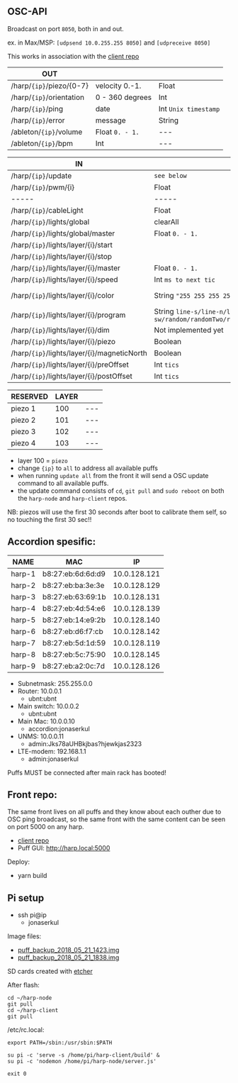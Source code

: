 ## OSC-API

Broadcast on port `8050`, both in and out.

ex. in Max/MSP: `[udpsend 10.0.255.255 8050]` and `[udpreceive 8050]`

This works in association with the [client repo](https://github.com/jonasbarsten/harp-client)

|OUT|||
|---|---|---|
|/harp/`{ip}`/piezo/{0-7}|velocity 0.-1.|Float|
|/harp/`{ip}`/orientation|0 - 360 degrees|Int|
|/harp/`{ip}`/ping|date|Int `Unix timestamp`|
|/harp/`{ip}`/error|message|String|
|/ableton/`{ip}`/volume|Float `0. - 1.`|---|
|/ableton/`{ip}`/bpm|Int|---|

|IN|VALUE|DEFAULT|
|---|---|---|
|/harp/`{ip}`/update|`see below`|
|/harp/`{ip}`/pwm/{i}|Float|
|-----|-----|-----|
|/harp/`{ip}`/cableLight|Float|
|/harp/`{ip}`/lights/global|clearAll|
|/harp/`{ip}`/lights/global/master|Float `0. - 1.`|1.|
|/harp/`{ip}`/lights/layer/{i}/start||false|
|/harp/`{ip}`/lights/layer/{i}/stop||true|
|/harp/`{ip}`/lights/layer/{i}/master|Float `0. - 1.`|1.|
|/harp/`{ip}`/lights/layer/{i}/speed|Int `ms to next tic`|500|
|/harp/`{ip}`/lights/layer/{i}/color|String `"255 255 255 255"`|10 10 10 10|
|/harp/`{ip}`/lights/layer/{i}/program|String `line-s/line-n/line-e/line-w/line-ne/line-nw/line-se/line-sw/random/randomTwo/randomThree/randomFour/randomFive/randomSix/allOn/allOff`|line-s|
|/harp/`{ip}`/lights/layer/{i}/dim|Not implemented yet|??|
|/harp/`{ip}`/lights/layer/{i}/piezo|Boolean|false|
|/harp/`{ip}`/lights/layer/{i}/magneticNorth|Boolean|false|
|/harp/`{ip}`/lights/layer/{i}/preOffset|Int `tics`|0|
|/harp/`{ip}`/lights/layer/{i}/postOffset|Int `tics`|0|

|RESERVED|LAYER||
|---|---|---|
|piezo 1|100|---|
|piezo 2|101|---|
|piezo 3|102|---|
|piezo 4|103|---|

* layer 100 = `piezo`
* change `{ip}` to `all` to address all available puffs
* when running `update all` from the front it will send a OSC update command to all available puffs.
* the update command consists of `cd`, `git pull` and `sudo reboot` on both the `harp-node` and `harp-client` repos.

NB: piezos will use the first 30 seconds after boot to calibrate them self, so no touching the first 30 sec!!

## Accordion spesific:

|NAME|MAC|IP|
|---|---|---|
|harp-1|b8:27:eb:6d:6d:d9|10.0.128.121|
|harp-2|b8:27:eb:ba:3e:3e|10.0.128.129|
|harp-3|b8:27:eb:63:69:1b|10.0.128.131|
|harp-4|b8:27:eb:4d:54:e6|10.0.128.139|
|harp-5|b8:27:eb:14:e9:2b|10.0.128.140|
|harp-6|b8:27:eb:d6:f7:cb|10.0.128.142|
|harp-7|b8:27:eb:5d:1d:59|10.0.128.119|
|harp-8|b8:27:eb:5c:75:90|10.0.128.145|
|harp-9|b8:27:eb:a2:0c:7d|10.0.128.126|

* Subnetmask: 255.255.0.0
* Router: 10.0.0.1
	* ubnt:ubnt
* Main switch: 10.0.0.2
	* ubnt:ubnt
* Main Mac: 10.0.0.10
	* accordion:jonaserkul
* UNMS: 10.0.0.11
	* admin:Jks78aUHBkjbas?hjewkjas2323
* LTE-modem: 192.168.1.1
	* admin:jonaserkul

Puffs MUST be connected after main rack has booted!

## Front repo:

The same front lives on all puffs and they know about each outher due to OSC ping broadcast, so the same front with the same content can be seen on port 5000 on any harp. 

* [client repo](https://github.com/jonasbarsten/harp-client)
* Puff GUI: http://harp.local:5000

Deploy:

* yarn build

## Pi setup

* ssh pi@ip
	* jonaserkul

Image files:

* [puff_backup_2018_05_21_1423.img](https://www.dropbox.com/s/n3zod5omfpd9moo/puff_backup_2018_05_21_1423.img?dl=0)
* [puff_backup_2018_05_21_1838.img](https://www.dropbox.com/s/sloj5mbn8rh5ccp/puff_backup_2018_05_21_1838.img?dl=0)

SD cards created with [etcher](https://etcher.io/)

After flash:

```
cd ~/harp-node
git pull
cd ~/harp-client
git pull
```

/etc/rc.local:

```
export PATH=/sbin:/usr/sbin:$PATH

su pi -c 'serve -s /home/pi/harp-client/build' &
su pi -c 'nodemon /home/pi/harp-node/server.js'

exit 0
```